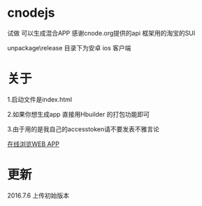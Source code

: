# cnodejs

试做 可以生成混合APP 感谢cnode.org提供的api 框架用的淘宝的SUI 

unpackage\release 目录下为安卓 ios 客户端

# 关于

1.启动文件是index.html

2.如果你想生成app 直接用Hbuilder 的打包功能即可 

3.由于用的是我自己的accesstoken请不要发表不雅言论

[在线浏览WEB APP](https://mike-hor.github.io/cnodejs/)
# 更新
2016.7.6
上传初始版本
